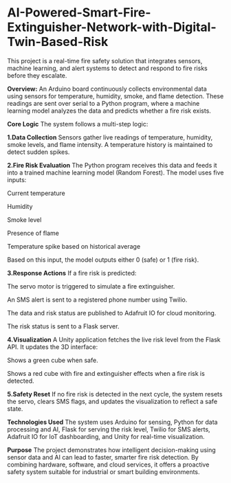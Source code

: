 # AI-Powered-Smart-Fire-Extinguisher-Network-with-Digital-Twin-Based-Risk
This project is a real-time fire safety solution that integrates sensors, machine learning, and alert systems to detect and respond to fire risks before they escalate.

**Overview:**
An Arduino board continuously collects environmental data using sensors for temperature, humidity, smoke, and flame detection. These readings are sent over serial to a Python program, where a machine learning model analyzes the data and predicts whether a fire risk exists.

**Core Logic**
The system follows a multi-step logic:

**1.Data Collection**
Sensors gather live readings of temperature, humidity, smoke levels, and flame intensity. A temperature history is maintained to detect sudden spikes.

**2.Fire Risk Evaluation**
The Python program receives this data and feeds it into a trained machine learning model (Random Forest). The model uses five inputs:

Current temperature

Humidity

Smoke level

Presence of flame

Temperature spike based on historical average

Based on this input, the model outputs either 0 (safe) or 1 (fire risk).

**3.Response Actions**
If a fire risk is predicted:

The servo motor is triggered to simulate a fire extinguisher.

An SMS alert is sent to a registered phone number using Twilio.

The data and risk status are published to Adafruit IO for cloud monitoring.

The risk status is sent to a Flask server.

**4.Visualization**
A Unity application fetches the live risk level from the Flask API. It updates the 3D interface:

Shows a green cube when safe.

Shows a red cube with fire and extinguisher effects when a fire risk is detected.

**5.Safety Reset**
If no fire risk is detected in the next cycle, the system resets the servo, clears SMS flags, and updates the visualization to reflect a safe state.

**Technologies Used**
The system uses Arduino for sensing, Python for data processing and AI, Flask for serving the risk level, Twilio for SMS alerts, Adafruit IO for IoT dashboarding, and Unity for real-time visualization.

**Purpose**
The project demonstrates how intelligent decision-making using sensor data and AI can lead to faster, smarter fire risk detection. By combining hardware, software, and cloud services, it offers a proactive safety system suitable for industrial or smart building environments.
